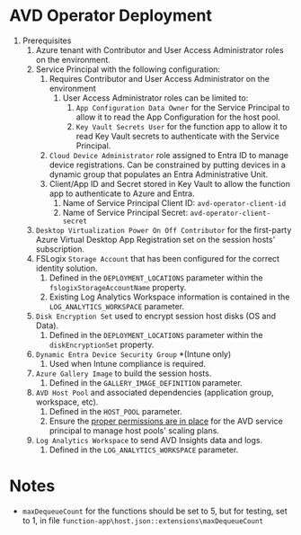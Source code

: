 # AVD Operator Deployment

1. Prerequisites
   1. Azure tenant with Contributor and User Access Administrator roles on the environment.
   1. Service Principal with the following configuration:
      1. Requires Contributor and User Access Administrator on the environment
         1. User Access Administrator roles can be limited to:
            1. `App Configuration Data Owner` for the Service Principal to allow it to read the App Configuration for the host pool.
            1. `Key Vault Secrets User` for the function app to allow it to read Key Vault secrets to authenticate with the Service Principal.
      1. `Cloud Device Administrator` role assigned to Entra ID to manage device registrations. Can be constrained by putting devices in a dynamic group that populates an Entra Administrative Unit.
      1. Client/App ID and Secret stored in Key Vault to allow the function app to authenticate to Azure and Entra.
         1. Name of Service Principal Client ID: `avd-operator-client-id`
         1. Name of Service Principal Secret: `avd-operator-client-secret`
   1. `Desktop Virtualization Power On Off Contributor` for the first-party Azure Virtual Desktop App Registration set on the session hosts' subscription.
   1. FSLogix `Storage Account` that has been configured for the correct identity solution.
      1. Defined in the `DEPLOYMENT_LOCATIONS` parameter within the `fslogixStorageAccountName` property.
      1. Existing Log Analytics Workspace information is contained in the `LOG_ANALYTICS_WORKSPACE` parameter.
   1. `Disk Encryption Set` used to encrypt session host disks (OS and Data).
      1. Defined in the `DEPLOYMENT_LOCATIONS` parameter within the `diskEncryptionSet` property.
   1. `Dynamic Entra Device Security Group` *(Intune only)
      1. Used when Intune compliance is required.
   1. `Azure Gallery Image` to build the session hosts.
      1. Defined in the `GALLERY_IMAGE_DEFINITION` parameter.
   1. `AVD Host Pool` and associated dependencies (application group, workspace, etc).
      1. Defined in the `HOST_POOL` parameter.
      1. Ensure the [proper permissions are in place](https://learn.microsoft.com/en-us/azure/virtual-desktop/autoscale-create-assign-scaling-plan?tabs=portal%2Cintune&pivots=power-management#assign-permissions-to-the-azure-virtual-desktop-service-principal) for the AVD service principal to manage host pools' scaling plans.
   1. `Log Analytics Workspace` to send AVD Insights data and logs.
      1. Defined in the `LOG_ANALYTICS_WORKSPACE` parameter.
   

# Notes
- `maxDequeueCount` for the functions should be set to 5, but for testing, set to 1, in file `function-app\host.json::extensions\maxDequeueCount`
